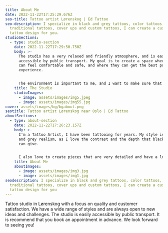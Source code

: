 ```yaml
---
title: About Me
date: 2022-11-22T17:25:29.676Z
seo-title: Tattoo artist Lørenskog | Ed Tattoo
seo-description: I specialize in black and grey tattoos, color tattoos,
  traditional tattoos, cover ups and custom tattoos, I can create a custom
  tattoo design for you.
studioSections:
  - type: studio-section
    date: 2022-11-22T17:29:50.750Z
    body: >-
      The studio has a very relaxed and friendly atmosphere, and is easily
      accessible by public transport. My goal is to create a space where people
      can feel comfortable and safe, and where they can get the best possible
      experience. 


      The environment is important to me, and I want to make sure that my clients feel safe and comfortable. It has all the equipment needed to create a safe and sterile environment for both the artist and the client.
    title: The Studio
    studioImages:
      - image: assets/images/img5.jpeg
      - image: assets/images/img55.jpg
cover: assets/images/bg/bgabout.png
seotitle: Tattoo artist Lørenskog near Oslo | Ed Tattoo
aboutSections:
  - type: about-section
    date: 2022-11-22T17:26:23.157Z
    body: >-
      I'm a Tattoo Artist, I have been tattooing for years. My style is black
      and grey realism, as I love the contrast and the depth that black and grey
      can give. 


      I also love to create pieces that are very detailed and have a lot of depth to them. I'm always happy to do custom work, so if you have an idea for a tattoo that you would like to get, please get in touch and we can discuss it.
    title: About Me
    aboutImages:
      - image: assets/images/img3.jpg
      - image: assets/images/img1.jpg
seodescription: I specialize in black and grey tattoos, color tattoos,
  traditional tattoos, cover ups and custom tattoos, I can create a custom
  tattoo design for you
---
```

Tattoo studio in Lørenskog with a focus on quality and customer satisfaction.
We have a wide range of styles and are always open to new ideas and challenges.
The studio is easily accessible by public transport.
It is recommend that you book an appointment in advance. We look forward to seeing you!
